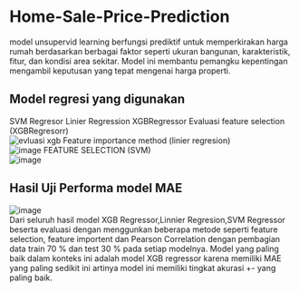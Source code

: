 # Home-Sale-Price-Prediction
model unsupervid learning berfungsi  prediktif untuk memperkirakan harga rumah berdasarkan berbagai faktor seperti ukuran bangunan, karakteristik, fitur, dan kondisi area sekitar. Model ini membantu pemangku kepentingan mengambil keputusan yang tepat mengenai harga properti.

## Model regresi yang digunakan 

  <l1>SVM Regresor</l1>
  <l1>Linier Regression</l1>
  <l1>XGBRegressor</l1>
  <l1>Evaluasi feature selection (XGBRegresorr) </l1>
 <br> ![evluasi xgb](https://github.com/user-attachments/assets/35e63915-b95c-4833-8781-00d979e5a81b)
  <l1>Feature importance method (linier regresion)</l1>
 <br> ![image](https://github.com/user-attachments/assets/1f0f8366-568e-414e-a28a-c04b9f935065)
  <l1>FEATURE SELECTION (SVM)</l1>
<br>![image](https://github.com/user-attachments/assets/82e3df05-37e1-4ea6-b97e-4b476fe89a91)


## Hasil Uji Performa model MAE
![image](https://github.com/user-attachments/assets/f2e78701-0c18-4f54-9f6b-60b75dd634fc)
<br>
Dari seluruh hasil model XGB Regressor,Linnier Regresion,SVM Regressor beserta evaluasi dengan menggunkan beberapa metode seperti feature selection, feature importent dan Pearson Correlation dengan pembagian data train 70 % dan test 30 % pada setiap modelnya. Model yang paling baik dalam konteks ini adalah model XGB regressor karena memiliki MAE yang paling sedikit ini artinya model ini memiliki tingkat akurasi +- yang paling baik.


